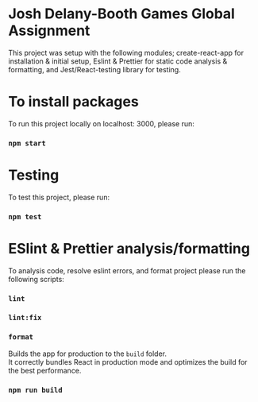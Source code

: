 # Josh Delany-Booth Games Global Assignment

This project was setup with the following modules; create-react-app for installation & initial setup, Eslint & Prettier for static code analysis & formatting, and Jest/React-testing library for testing.

# To install packages

To run this project locally on localhost: 3000, please run:

### `npm start`

# Testing

To test this project, please run:

### `npm test`

# ESlint & Prettier analysis/formatting

To analysis code, resolve eslint errors, and format project please run the following scripts:

### `lint`

### `lint:fix`

### `format`

Builds the app for production to the `build` folder.\
It correctly bundles React in production mode and optimizes the build for the best performance.

### `npm run build`
